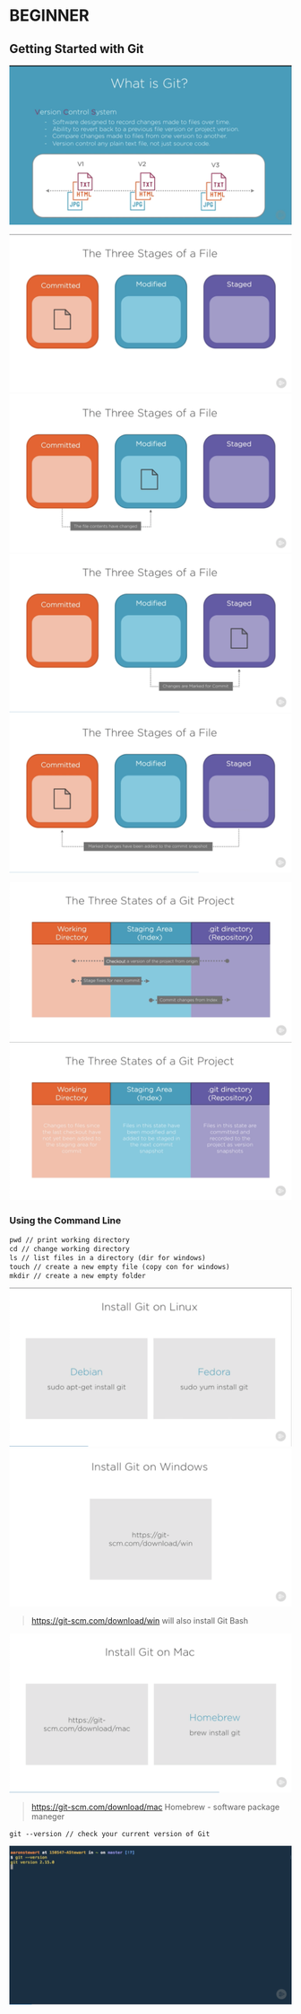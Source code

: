 # **BEGINNER**

## **Getting Started with Git**

![18](imgs/18.png)

![19](imgs/19.png)
![20](imgs/20.png)
![21](imgs/21.png)
![22](imgs/22.png)

![23](imgs/23.png)
![24](imgs/24.png)

### Using the Command Line

```
pwd // print working directory
cd // change working directory
ls // list files in a directory (dir for windows)
touch // create a new empty file (copy con for windows)
mkdir // create a new empty folder
```

![25](imgs/25.png)
![26](imgs/26.png)

> https://git-scm.com/download/win
> will also install Git Bash

![27](imgs/27.png)

> https://git-scm.com/download/mac
> Homebrew - software package maneger

```
git --version // check your current version of Git
```

![28](imgs/28.png)
